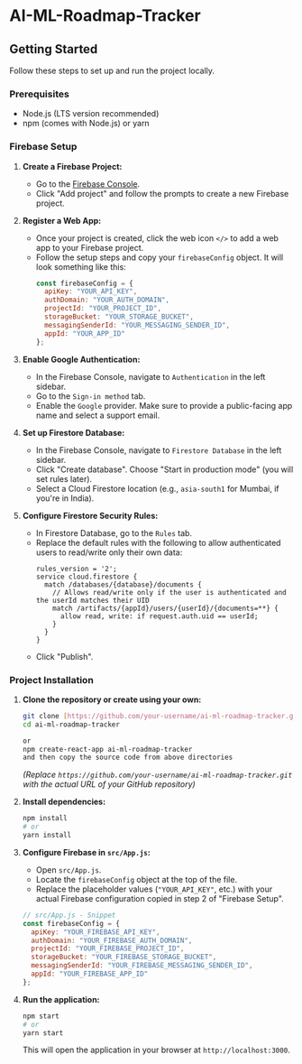 # AI-ML-Roadmap-Tracker
## Getting Started

Follow these steps to set up and run the project locally.

### Prerequisites

* Node.js (LTS version recommended)
* npm (comes with Node.js) or yarn

### Firebase Setup

1.  **Create a Firebase Project:**
    * Go to the [Firebase Console](https://console.firebase.google.com/).
    * Click "Add project" and follow the prompts to create a new Firebase project.

2.  **Register a Web App:**
    * Once your project is created, click the web icon `</>` to add a web app to your Firebase project.
    * Follow the setup steps and copy your `firebaseConfig` object. It will look something like this:
        ```javascript
        const firebaseConfig = {
          apiKey: "YOUR_API_KEY",
          authDomain: "YOUR_AUTH_DOMAIN",
          projectId: "YOUR_PROJECT_ID",
          storageBucket: "YOUR_STORAGE_BUCKET",
          messagingSenderId: "YOUR_MESSAGING_SENDER_ID",
          appId: "YOUR_APP_ID"
        };
        ```

3.  **Enable Google Authentication:**
    * In the Firebase Console, navigate to `Authentication` in the left sidebar.
    * Go to the `Sign-in method` tab.
    * Enable the `Google` provider. Make sure to provide a public-facing app name and select a support email.

4.  **Set up Firestore Database:**
    * In the Firebase Console, navigate to `Firestore Database` in the left sidebar.
    * Click "Create database". Choose "Start in production mode" (you will set rules later).
    * Select a Cloud Firestore location (e.g., `asia-south1` for Mumbai, if you're in India).

5.  **Configure Firestore Security Rules:**
    * In Firestore Database, go to the `Rules` tab.
    * Replace the default rules with the following to allow authenticated users to read/write only their own data:
        ```firestore
        rules_version = '2';
        service cloud.firestore {
          match /databases/{database}/documents {
            // Allows read/write only if the user is authenticated and the userId matches their UID
            match /artifacts/{appId}/users/{userId}/{documents=**} {
              allow read, write: if request.auth.uid == userId;
            }
          }
        }
        ```
    * Click "Publish".

### Project Installation

1.  **Clone the repository or create using your own:**
    ```bash
    git clone [https://github.com/your-username/ai-ml-roadmap-tracker.git](https://github.com/your-username/ai-ml-roadmap-tracker.git)
    cd ai-ml-roadmap-tracker

    or
    npm create-react-app ai-ml-roadmap-tracker
    and then copy the source code from above directories
    ```
    *(Replace `https://github.com/your-username/ai-ml-roadmap-tracker.git` with the actual URL of your GitHub repository)*

2.  **Install dependencies:**
    ```bash
    npm install
    # or
    yarn install
    ```

3.  **Configure Firebase in `src/App.js`:**
    * Open `src/App.js`.
    * Locate the `firebaseConfig` object at the top of the file.
    * Replace the placeholder values (`"YOUR_API_KEY"`, etc.) with your actual Firebase configuration copied in step 2 of "Firebase Setup".

    ```javascript
    // src/App.js - Snippet
    const firebaseConfig = {
      apiKey: "YOUR_FIREBASE_API_KEY",
      authDomain: "YOUR_FIREBASE_AUTH_DOMAIN",
      projectId: "YOUR_FIREBASE_PROJECT_ID",
      storageBucket: "YOUR_FIREBASE_STORAGE_BUCKET",
      messagingSenderId: "YOUR_FIREBASE_MESSAGING_SENDER_ID",
      appId: "YOUR_FIREBASE_APP_ID"
    };
    ```

4.  **Run the application:**
    ```bash
    npm start
    # or
    yarn start
    ```
    This will open the application in your browser at `http://localhost:3000`.
